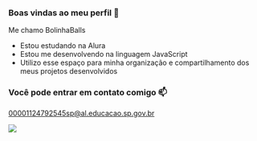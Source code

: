 ### Boas vindas ao meu perfil :blue_heart:

Me chamo BolinhaBalls

- Estou estudando na Alura
- Estou me desenvolvendo na linguagem JavaScript
- Utilizo esse espaço para minha organização e compartilhamento dos meus projetos desenvolvidos

### Você pode entrar em contato comigo :mailbox:

00001124792545sp@al.educacao.sp.gov.br

![](https://media1.tenor.com/m/5lLcKZgmIhgAAAAC/american-psycho-patrick-bateman.gif)
